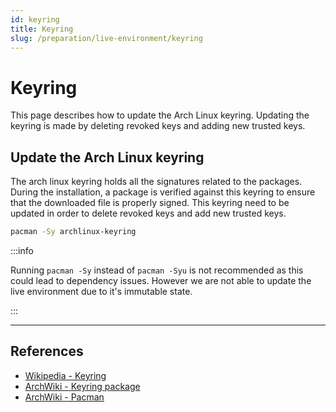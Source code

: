 ```yaml
---
id: keyring
title: Keyring
slug: /preparation/live-environment/keyring
---
```


<head>
  <title>Live environment keyring | Arcadia</title>
</head>

# Keyring

This page describes how to update the Arch Linux keyring. Updating the keyring is made by deleting revoked keys and adding new trusted keys.

## Update the Arch Linux keyring

The arch linux keyring holds all the signatures related to the packages. During the installation, a package is verified against this keyring to ensure that the downloaded file is properly signed. This keyring need to be updated in order to delete revoked keys and add new trusted keys.

``` bash
pacman -Sy archlinux-keyring
```

:::info

Running `pacman -Sy` instead of `pacman -Syu` is not recommended as this could lead to dependency issues. However we are not able to update the live environment due to it's immutable state.

:::

---

## References

- [Wikipedia - Keyring](https://en.wikipedia.org/wiki/Keyring_(cryptography))
- [ArchWiki - Keyring package](https://wiki.archlinux.org/index.php/DeveloperWiki:Keyring_Package)
- [ArchWiki - Pacman](https://wiki.archlinux.org/index.php/Pacman)